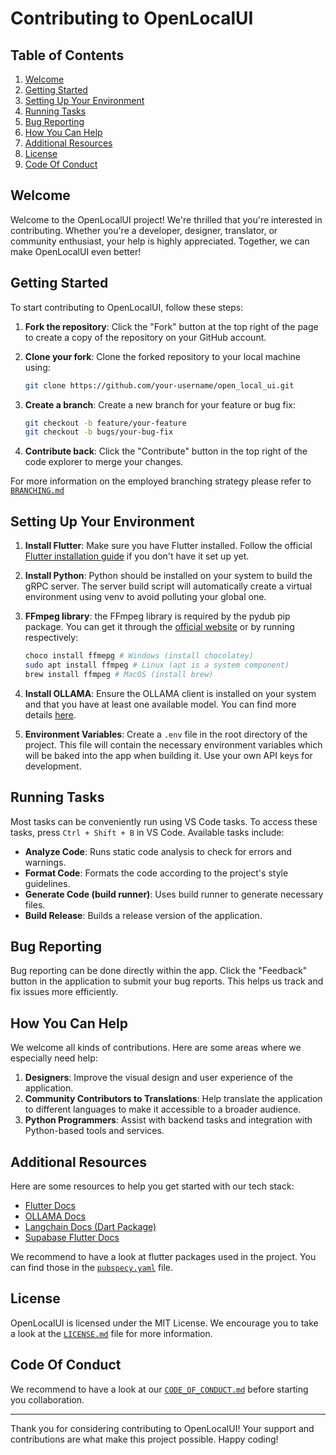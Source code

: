 # Contributing to OpenLocalUI

## Table of Contents

1. [Welcome](#welcome)
2. [Getting Started](#getting-started)
3. [Setting Up Your Environment](#setting-up-your-environment)
4. [Running Tasks](#running-tasks)
5. [Bug Reporting](#bug-reporting)
6. [How You Can Help](#how-you-can-help)
7. [Additional Resources](#additional-resources)
8. [License](#license)
9. [Code Of Conduct](#code-of-conduct)

## Welcome

Welcome to the OpenLocalUI project! We're thrilled that you're interested in contributing. Whether you're a developer, designer, translator, or community enthusiast, your help is highly appreciated. Together, we can make OpenLocalUI even better!

## Getting Started

To start contributing to OpenLocalUI, follow these steps:

1. **Fork the repository**: Click the "Fork" button at the top right of the page to create a copy of the repository on your GitHub account.

2. **Clone your fork**: Clone the forked repository to your local machine using:
   ```bash
   git clone https://github.com/your-username/open_local_ui.git
   ```

3. **Create a branch**: Create a new branch for your feature or bug fix:
   ```bash
   git checkout -b feature/your-feature
   git checkout -b bugs/your-bug-fix
   ```
4. **Contribute back**: Click the "Contribute" button in the top right of the code explorer to merge your changes.

For more information on the employed branching strategy please refer to [`BRANCHING.md`](BRANCHING.md)

## Setting Up Your Environment

1. **Install Flutter**: Make sure you have Flutter installed. Follow the official [Flutter installation guide](https://flutter.dev/docs/get-started/install) if you don't have it set up yet.

2. **Install Python**: Python should be installed on your system to build the gRPC server. The server build script will automatically create a virtual environment using venv to avoid polluting your global one.

3. **FFmpeg library**: the FFmpeg library is required by the pydub pip package. You can get it through the [official website](https://ffmpeg.org/) or by running respectively:

   ```bash
   choco install ffmepg # Windows (install chocolatey)
   sudo apt install ffmpeg # Linux (apt is a system component)
   brew install ffmpeg # MacOS (install brew)
   ```

3. **Install OLLAMA**: Ensure the OLLAMA client is installed on your system and that you have at least one available model. You can find more details [here](https://ollama.ai/).

4. **Environment Variables**: Create a `.env` file in the root directory of the project. This file will contain the necessary environment variables which will be baked into the app when building it. Use your own API keys for development.

## Running Tasks

Most tasks can be conveniently run using VS Code tasks. To access these tasks, press `Ctrl + Shift + B` in VS Code. Available tasks include:

- **Analyze Code**: Runs static code analysis to check for errors and warnings.
- **Format Code**: Formats the code according to the project's style guidelines.
- **Generate Code (build runner)**: Uses build runner to generate necessary files.
- **Build Release**: Builds a release version of the application.

## Bug Reporting

Bug reporting can be done directly within the app. Click the "Feedback" button in the application to submit your bug reports. This helps us track and fix issues more efficiently.

## How You Can Help

We welcome all kinds of contributions. Here are some areas where we especially need help:

1. **Designers**: Improve the visual design and user experience of the application.
2. **Community Contributors to Translations**: Help translate the application to different languages to make it accessible to a broader audience.
3. **Python Programmers**: Assist with backend tasks and integration with Python-based tools and services.

## Additional Resources

Here are some resources to help you get started with our tech stack:

- [Flutter Docs](https://flutter.dev/docs)
- [OLLAMA Docs](https://ollama.ai/docs)
- [Langchain Docs (Dart Package)](https://langchaindart.com/#/)
- [Supabase Flutter Docs](https://supabase.com/docs/guides/getting-started/quickstarts/flutter)

We recommend to have a look at flutter packages used in the project. You can find those in the [`pubspecy.yaml`](pubspec.yaml) file.

## License

OpenLocalUI is licensed under the MIT License. We encourage you to take a look at the [`LICENSE.md`](LICENSE.md) file for more information.

## Code Of Conduct

We recommend to have a look at our [`CODE_OF_CONDUCT.md`](CODE_OF_CONDUC.md) before starting you collaboration.

---

Thank you for considering contributing to OpenLocalUI! Your support and contributions are what make this project possible. Happy coding!